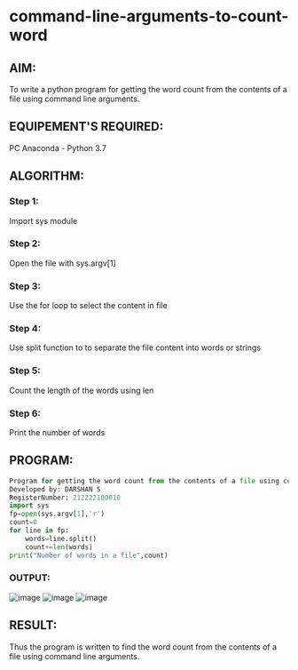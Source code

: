 # command-line-arguments-to-count-word
## AIM:
To write a python program for getting the word count from the contents of a file using command line arguments.
## EQUIPEMENT'S REQUIRED: 
PC
Anaconda - Python 3.7
## ALGORITHM: 
### Step 1:
Import sys module

### Step 2: 
Open the file with sys.argv[1]
 
### Step 3: 
Use the for loop to select the content in file
### Step 4:  
Use split function to to separate the file content into words or strings
### Step 5: 
Count the length of the words using len
### Step 6: 
Print the number of words
## PROGRAM:
```python 
Program for getting the word count from the contents of a file using command line arguments
Developed by: DARSHAN S
RegisterNumber: 212222100010
import sys
fp=open(sys.argv[1],'r')
count=0
for line in fp:
    words=line.split()
    count+=len(words)
print("Number of words in a file",count)
```

### OUTPUT:
![image](https://github.com/Darshans05/command-line-arguments-to-count-word/assets/115534676/86323891-5e40-4aae-857e-6b816d684410)
![image](https://github.com/Darshans05/command-line-arguments-to-count-word/assets/115534676/01f35d54-843f-476d-b099-6e2728b07ba2)
![image](https://github.com/Darshans05/command-line-arguments-to-count-word/assets/115534676/0ef318df-8f50-45ee-9922-9e06c4a2578f)

## RESULT:
Thus the program is written to find the word count from the contents of a file using command line arguments.
